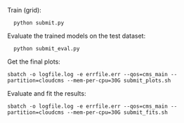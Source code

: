 Train (grid):

      python submit.py

Evaluate the trained models on the test dataset:

      python submit_eval.py

Get the final plots:

    sbatch -o logfile.log -e errfile.err --qos=cms_main --partition=cloudcms --mem-per-cpu=30G submit_plots.sh
    
    
Evaluate and fit the results:

```
sbatch -o logfile.log -e errfile.err --qos=cms_main --partition=cloudcms --mem-per-cpu=30G submit_fits.sh
```


